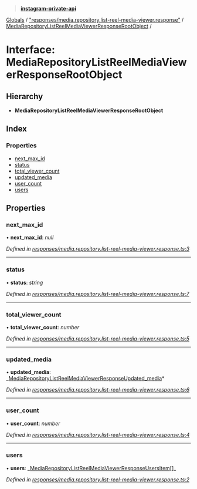 > **[instagram-private-api](../README.md)**

[Globals](../README.md) / ["responses/media.repository.list-reel-media-viewer.response"](../modules/_responses_media_repository_list_reel_media_viewer_response_.md) / [MediaRepositoryListReelMediaViewerResponseRootObject](_responses_media_repository_list_reel_media_viewer_response_.mediarepositorylistreelmediaviewerresponserootobject.md) /

# Interface: MediaRepositoryListReelMediaViewerResponseRootObject

## Hierarchy

- **MediaRepositoryListReelMediaViewerResponseRootObject**

## Index

### Properties

- [next_max_id](_responses_media_repository_list_reel_media_viewer_response_.mediarepositorylistreelmediaviewerresponserootobject.md#next_max_id)
- [status](_responses_media_repository_list_reel_media_viewer_response_.mediarepositorylistreelmediaviewerresponserootobject.md#status)
- [total_viewer_count](_responses_media_repository_list_reel_media_viewer_response_.mediarepositorylistreelmediaviewerresponserootobject.md#total_viewer_count)
- [updated_media](_responses_media_repository_list_reel_media_viewer_response_.mediarepositorylistreelmediaviewerresponserootobject.md#updated_media)
- [user_count](_responses_media_repository_list_reel_media_viewer_response_.mediarepositorylistreelmediaviewerresponserootobject.md#user_count)
- [users](_responses_media_repository_list_reel_media_viewer_response_.mediarepositorylistreelmediaviewerresponserootobject.md#users)

## Properties

### next_max_id

• **next_max_id**: _null_

_Defined in [responses/media.repository.list-reel-media-viewer.response.ts:3](https://github.com/realinstadude/instagram-private-api/blob/4ae8fec/src/responses/media.repository.list-reel-media-viewer.response.ts#L3)_

---

### status

• **status**: _string_

_Defined in [responses/media.repository.list-reel-media-viewer.response.ts:7](https://github.com/realinstadude/instagram-private-api/blob/4ae8fec/src/responses/media.repository.list-reel-media-viewer.response.ts#L7)_

---

### total_viewer_count

• **total_viewer_count**: _number_

_Defined in [responses/media.repository.list-reel-media-viewer.response.ts:5](https://github.com/realinstadude/instagram-private-api/blob/4ae8fec/src/responses/media.repository.list-reel-media-viewer.response.ts#L5)_

---

### updated_media

• **updated_media**: _[MediaRepositoryListReelMediaViewerResponseUpdated_media](\_responses_media_repository_list_reel_media_viewer_response_.mediarepositorylistreelmediaviewerresponseupdated*media.md)*

_Defined in [responses/media.repository.list-reel-media-viewer.response.ts:6](https://github.com/realinstadude/instagram-private-api/blob/4ae8fec/src/responses/media.repository.list-reel-media-viewer.response.ts#L6)_

---

### user_count

• **user_count**: _number_

_Defined in [responses/media.repository.list-reel-media-viewer.response.ts:4](https://github.com/realinstadude/instagram-private-api/blob/4ae8fec/src/responses/media.repository.list-reel-media-viewer.response.ts#L4)_

---

### users

• **users**: _[MediaRepositoryListReelMediaViewerResponseUsersItem](\_responses_media_repository_list_reel_media_viewer_response_.mediarepositorylistreelmediaviewerresponseusersitem.md)[]\_

_Defined in [responses/media.repository.list-reel-media-viewer.response.ts:2](https://github.com/realinstadude/instagram-private-api/blob/4ae8fec/src/responses/media.repository.list-reel-media-viewer.response.ts#L2)_
